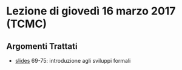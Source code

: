 # Lezione di giovedì 16 marzo 2017 (TCMC)

## Argomenti Trattati

* [slides](http://www.slideshare.net/NicolaBernardini2/tecniche-compositive-della-musica-contemporanea) 69-75: introduzione agli sviluppi formali
